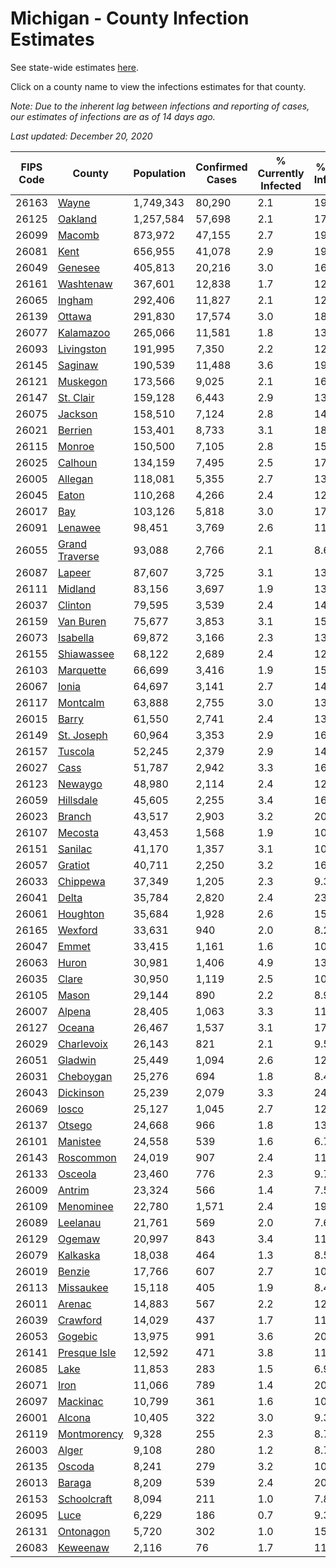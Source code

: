 # Michigan - County Infection Estimates

See state-wide estimates [here](/infections/us-mi).

Click on a county name to view the infections estimates for that county.

*Note: Due to the inherent lag between infections and reporting of cases, our estimates of infections are as of 14 days ago.*

*Last updated: December 20, 2020*

|   FIPS Code |                           County |   Population |   Confirmed Cases |   % Currently Infected |   % Total Infected |
|-------------|----------------------------------|--------------|-------------------|------------------------|--------------------|
|       26163 |                   [Wayne](wayne) |    1,749,343 |            80,290 |                    2.1 |               19.6 |
|       26125 |               [Oakland](oakland) |    1,257,584 |            57,698 |                    2.1 |               17.6 |
|       26099 |                 [Macomb](macomb) |      873,972 |            47,155 |                    2.7 |               19.6 |
|       26081 |                     [Kent](kent) |      656,955 |            41,078 |                    2.9 |               19.6 |
|       26049 |               [Genesee](genesee) |      405,813 |            20,216 |                    3.0 |               16.8 |
|       26161 |           [Washtenaw](washtenaw) |      367,601 |            12,838 |                    1.7 |               12.2 |
|       26065 |                 [Ingham](ingham) |      292,406 |            11,827 |                    2.1 |               12.5 |
|       26139 |                 [Ottawa](ottawa) |      291,830 |            17,574 |                    3.0 |               18.0 |
|       26077 |           [Kalamazoo](kalamazoo) |      265,066 |            11,581 |                    1.8 |               13.4 |
|       26093 |         [Livingston](livingston) |      191,995 |             7,350 |                    2.2 |               12.5 |
|       26145 |               [Saginaw](saginaw) |      190,539 |            11,488 |                    3.6 |               19.3 |
|       26121 |             [Muskegon](muskegon) |      173,566 |             9,025 |                    2.1 |               16.1 |
|       26147 |           [St. Clair](st.-clair) |      159,128 |             6,443 |                    2.9 |               13.2 |
|       26075 |               [Jackson](jackson) |      158,510 |             7,124 |                    2.8 |               14.3 |
|       26021 |               [Berrien](berrien) |      153,401 |             8,733 |                    3.1 |               18.2 |
|       26115 |                 [Monroe](monroe) |      150,500 |             7,105 |                    2.8 |               15.1 |
|       26025 |               [Calhoun](calhoun) |      134,159 |             7,495 |                    2.5 |               17.0 |
|       26005 |               [Allegan](allegan) |      118,081 |             5,355 |                    2.7 |               13.6 |
|       26045 |                   [Eaton](eaton) |      110,268 |             4,266 |                    2.4 |               12.0 |
|       26017 |                       [Bay](bay) |      103,126 |             5,818 |                    3.0 |               17.2 |
|       26091 |               [Lenawee](lenawee) |       98,451 |             3,769 |                    2.6 |               11.6 |
|       26055 | [Grand Traverse](grand-traverse) |       93,088 |             2,766 |                    2.1 |                8.6 |
|       26087 |                 [Lapeer](lapeer) |       87,607 |             3,725 |                    3.1 |               13.3 |
|       26111 |               [Midland](midland) |       83,156 |             3,697 |                    1.9 |               13.6 |
|       26037 |               [Clinton](clinton) |       79,595 |             3,539 |                    2.4 |               14.1 |
|       26159 |           [Van Buren](van-buren) |       75,677 |             3,853 |                    3.1 |               15.3 |
|       26073 |             [Isabella](isabella) |       69,872 |             3,166 |                    2.3 |               13.7 |
|       26155 |         [Shiawassee](shiawassee) |       68,122 |             2,689 |                    2.4 |               12.8 |
|       26103 |           [Marquette](marquette) |       66,699 |             3,416 |                    1.9 |               15.3 |
|       26067 |                   [Ionia](ionia) |       64,697 |             3,141 |                    2.7 |               14.8 |
|       26117 |             [Montcalm](montcalm) |       63,888 |             2,755 |                    3.0 |               13.1 |
|       26015 |                   [Barry](barry) |       61,550 |             2,741 |                    2.4 |               13.6 |
|       26149 |         [St. Joseph](st.-joseph) |       60,964 |             3,353 |                    2.9 |               16.2 |
|       26157 |               [Tuscola](tuscola) |       52,245 |             2,379 |                    2.9 |               14.2 |
|       26027 |                     [Cass](cass) |       51,787 |             2,942 |                    3.3 |               16.8 |
|       26123 |               [Newaygo](newaygo) |       48,980 |             2,114 |                    2.4 |               12.8 |
|       26059 |           [Hillsdale](hillsdale) |       45,605 |             2,255 |                    3.4 |               16.5 |
|       26023 |                 [Branch](branch) |       43,517 |             2,903 |                    3.2 |               20.0 |
|       26107 |               [Mecosta](mecosta) |       43,453 |             1,568 |                    1.9 |               10.8 |
|       26151 |               [Sanilac](sanilac) |       41,170 |             1,357 |                    3.1 |               10.1 |
|       26057 |               [Gratiot](gratiot) |       40,711 |             2,250 |                    3.2 |               16.2 |
|       26033 |             [Chippewa](chippewa) |       37,349 |             1,205 |                    2.3 |                9.3 |
|       26041 |                   [Delta](delta) |       35,784 |             2,820 |                    2.4 |               23.1 |
|       26061 |             [Houghton](houghton) |       35,684 |             1,928 |                    2.6 |               15.3 |
|       26165 |               [Wexford](wexford) |       33,631 |               940 |                    2.0 |                8.2 |
|       26047 |                   [Emmet](emmet) |       33,415 |             1,161 |                    1.6 |               10.9 |
|       26063 |                   [Huron](huron) |       30,981 |             1,406 |                    4.9 |               13.5 |
|       26035 |                   [Clare](clare) |       30,950 |             1,119 |                    2.5 |               10.4 |
|       26105 |                   [Mason](mason) |       29,144 |               890 |                    2.2 |                8.9 |
|       26007 |                 [Alpena](alpena) |       28,405 |             1,063 |                    3.3 |               11.9 |
|       26127 |                 [Oceana](oceana) |       26,467 |             1,537 |                    3.1 |               17.5 |
|       26029 |         [Charlevoix](charlevoix) |       26,143 |               821 |                    2.1 |                9.5 |
|       26051 |               [Gladwin](gladwin) |       25,449 |             1,094 |                    2.6 |               12.9 |
|       26031 |           [Cheboygan](cheboygan) |       25,276 |               694 |                    1.8 |                8.4 |
|       26043 |           [Dickinson](dickinson) |       25,239 |             2,079 |                    3.3 |               24.1 |
|       26069 |                   [Iosco](iosco) |       25,127 |             1,045 |                    2.7 |               12.9 |
|       26137 |                 [Otsego](otsego) |       24,668 |               966 |                    1.8 |               13.6 |
|       26101 |             [Manistee](manistee) |       24,558 |               539 |                    1.6 |                6.7 |
|       26143 |           [Roscommon](roscommon) |       24,019 |               907 |                    2.4 |               11.1 |
|       26133 |               [Osceola](osceola) |       23,460 |               776 |                    2.3 |                9.7 |
|       26009 |                 [Antrim](antrim) |       23,324 |               566 |                    1.4 |                7.5 |
|       26109 |           [Menominee](menominee) |       22,780 |             1,571 |                    2.4 |               19.7 |
|       26089 |             [Leelanau](leelanau) |       21,761 |               569 |                    2.0 |                7.6 |
|       26129 |                 [Ogemaw](ogemaw) |       20,997 |               843 |                    3.4 |               11.9 |
|       26079 |             [Kalkaska](kalkaska) |       18,038 |               464 |                    1.3 |                8.5 |
|       26019 |                 [Benzie](benzie) |       17,766 |               607 |                    2.7 |               10.2 |
|       26113 |           [Missaukee](missaukee) |       15,118 |               405 |                    1.9 |                8.4 |
|       26011 |                 [Arenac](arenac) |       14,883 |               567 |                    2.2 |               12.1 |
|       26039 |             [Crawford](crawford) |       14,029 |               437 |                    1.7 |               11.1 |
|       26053 |               [Gogebic](gogebic) |       13,975 |               991 |                    3.6 |               20.8 |
|       26141 |     [Presque Isle](presque-isle) |       12,592 |               471 |                    3.8 |               11.1 |
|       26085 |                     [Lake](lake) |       11,853 |               283 |                    1.5 |                6.9 |
|       26071 |                     [Iron](iron) |       11,066 |               789 |                    1.4 |               20.3 |
|       26097 |             [Mackinac](mackinac) |       10,799 |               361 |                    1.6 |               10.0 |
|       26001 |                 [Alcona](alcona) |       10,405 |               322 |                    3.0 |                9.3 |
|       26119 |       [Montmorency](montmorency) |        9,328 |               255 |                    2.3 |                8.7 |
|       26003 |                   [Alger](alger) |        9,108 |               280 |                    1.2 |                8.7 |
|       26135 |                 [Oscoda](oscoda) |        8,241 |               279 |                    3.2 |               10.6 |
|       26013 |                 [Baraga](baraga) |        8,209 |               539 |                    2.4 |               20.0 |
|       26153 |       [Schoolcraft](schoolcraft) |        8,094 |               211 |                    1.0 |                7.8 |
|       26095 |                     [Luce](luce) |        6,229 |               186 |                    0.7 |                9.3 |
|       26131 |           [Ontonagon](ontonagon) |        5,720 |               302 |                    1.0 |               15.6 |
|       26083 |             [Keweenaw](keweenaw) |        2,116 |                76 |                    1.7 |               11.7 |